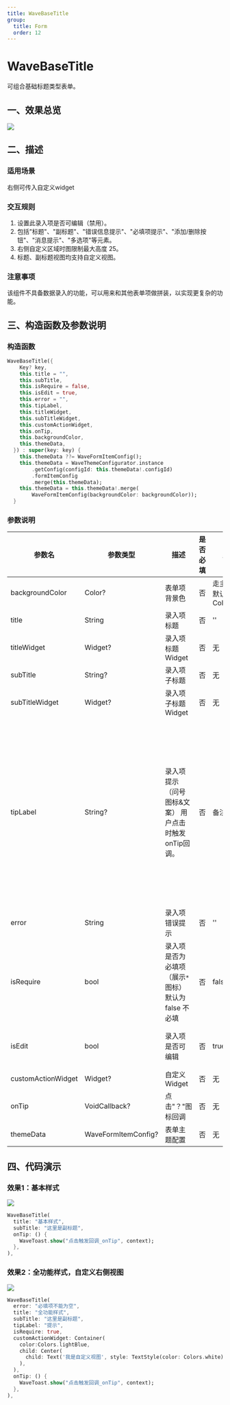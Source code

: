 ```yaml
---
title: WaveBaseTitle
group:
  title: Form
  order: 12
---
```


# WaveBaseTitle

可组合基础标题类型表单。

## 一、效果总览

![](./img/WaveBaseTitleIntro.png)

## 二、描述

### 适用场景

右侧可传入自定义widget

### 交互规则

1. 设置此录入项是否可编辑（禁用）。
2. 包括"标题"、"副标题"、"错误信息提示"、"必填项提示"、"添加/删除按钮"、"消息提示"、"多选项"等元素。
3. 右侧自定义区域时图限制最大高度 25。
4. 标题、副标题视图均支持自定义视图。

### 注意事项

该组件不具备数据录入的功能，可以用来和其他表单项做拼装，以实现更复杂的功能。

## 三、构造函数及参数说明

### 构造函数


```dart
WaveBaseTitle({
    Key? key,
    this.title = "",
    this.subTitle,
    this.isRequire = false,
    this.isEdit = true,
    this.error = "",
    this.tipLabel,
    this.titleWidget,
    this.subTitleWidget,
    this.customActionWidget,
    this.onTip,
    this.backgroundColor,
    this.themeData,
  }) : super(key: key) {
    this.themeData ??= WaveFormItemConfig();
    this.themeData = WaveThemeConfigurator.instance
        .getConfig(configId: this.themeData!.configId)
        .formItemConfig
        .merge(this.themeData);
    this.themeData = this.themeData!.merge(
        WaveFormItemConfig(backgroundColor: backgroundColor));
  }
```
### 参数说明

| **参数名** | **参数类型** | **描述** | **是否必填** | **默认值** | **备注** |
| --- | --- | --- | --- | --- | --- |
| backgroundColor | Color? | 表单项背景色 | 否 | 走主题配置默认色值 Colors.white |  |
| title | String | 录入项标题 | 否 | '' |  |
| titleWidget | Widget? | 录入项标题Widget | 否 | 无 |  |
| subTitle | String? | 录入项子标题 | 否 | 无 |  |
| subTitleWidget | Widget? | 录入项子标题Widget | 否 | 无 |  |
| tipLabel | String? | 录入项提示（问号图标&文案） 用户点击时触发onTip回调。 | 否 | 备注中类型3 | 1. 设置"空字符串"时展示问号图标 2. 设置"非空字符串"时展示问号图标&文案 3. 若不赋值或赋值为null时，不显示提示项 |
| error | String | 录入项错误提示 | 否 | '' |  |
| isRequire | bool | 录入项是否为必填项（展示`*`图标） 默认为 false 不必填 | 否 | false |  |
| isEdit | bool | 录入项 是否可编辑 | 否 | true | true：可编辑，false：禁用 |
| customActionWidget | Widget? | 自定义Widget | 否 | 无 |  |
| onTip | VoidCallback? | 点击"？"图标回调 | 否 | 无 | 见**tipLabel**字段 |
| themeData | WaveFormItemConfig? | 表单主题配置 | 否 | 无 | |


## 四、代码演示

### 效果1：基本样式

![](./img/WaveBaseTitleDemo1.png)
```dart
WaveBaseTitle(
  title: "基本样式",
  subTitle: "这里是副标题",
  onTip: () {
    WaveToast.show("点击触发回调_onTip", context);
  },
),
```
### 效果2：全功能样式，自定义右侧视图

![](./img/WaveBaseTitleDemo2.png)
```dart
WaveBaseTitle(
  error: "必填项不能为空",
  title: "全功能样式",
  subTitle: "这里是副标题",
  tipLabel: "提示",
  isRequire: true,
  customActionWidget: Container(
    color:Colors.lightBlue,
    child: Center(
      child: Text('我是自定义视图', style: TextStyle(color: Colors.white))
    ),
  ),
  onTip: () {
    WaveToast.show("点击触发回调_onTip", context);
  },
),
```
